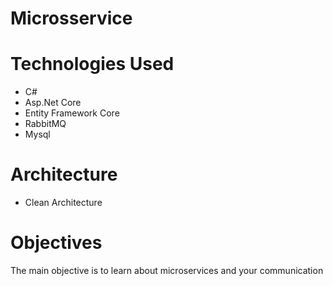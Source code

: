 # Microsservice
 
<h1>Technologies Used</h1>
<ul>
 <li>C#</li>
 <li>Asp.Net Core</li>
 <li>Entity Framework Core</li>
 <li>RabbitMQ</li>
 <li>Mysql</li>
</ul>
<h1>Architecture</h1>
<ul>
 <li>Clean Architecture</li>
</ul>
<h1>Objectives</h1>
<p>The main objective is to learn about microservices and your communication</p>
